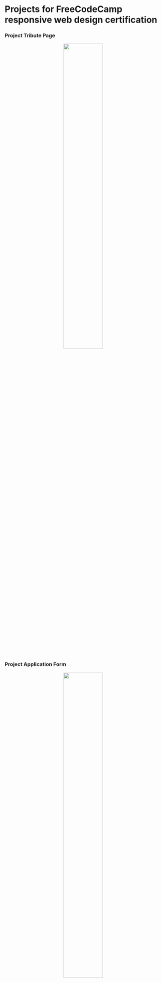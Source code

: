 <h1>Projects for FreeCodeCamp responsive web design certification</h1>

<h3>Project Tribute Page</h3>
<p align="center">
<img src="https://user-images.githubusercontent.com/67567509/174915016-9a80d2be-fd75-4e61-99ce-6a69a484338a.png" width="50%" />
</p>


<h3>Project Application Form</h3>
<p align="center">
    <img src="https://user-images.githubusercontent.com/67567509/174914816-c755539d-c795-42df-8494-e4aa9c27962c.png" width="50%" />
</p>

<h3>Project product page</h3>
<p align="center">
    <img src="https://user-images.githubusercontent.com/67567509/175790366-72d56049-6c30-4cf9-90d4-1e733ca1524a.png" width="50%" />
</p>

<h3>Project technical documentation page</h3>
<p align="center">
    <img src="https://user-images.githubusercontent.com/67567509/175790416-d1be775a-ae0c-410e-b07f-644bcd5b1d07.png" width="50%" />
</p>
